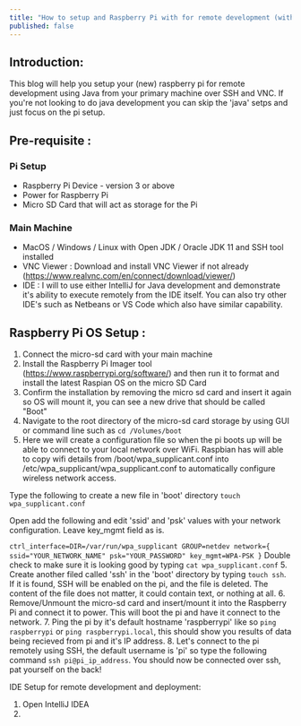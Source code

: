 ```yaml
---
title: "How to setup and Raspberry Pi with for remote development (without mouse/monitor/keyboard)"
published: false
---
```


## Introduction:

This blog will help you setup your (new) raspberry pi for remote development using Java from your primary machine over SSH and VNC. 
If you're not looking to do java development you can skip the 'java' setps and just focus on the pi setup.

## Pre-requisite :

### Pi Setup
- Raspberry Pi Device - version 3 or above
- Power for Raspberry Pi
- Micro SD Card that will act as storage for the Pi

### Main Machine
- MacOS / Windows / Linux with Open JDK / Oracle JDK 11 and SSH tool installed
- VNC Viewer : Download and install VNC Viewer if not already (https://www.realvnc.com/en/connect/download/viewer/)
- IDE : I will to use either IntelliJ for Java development and demonstrate it's ability to execute remotely from the IDE itself. You can also try other IDE's such as Netbeans or VS Code which also have similar capability.

## Raspberry Pi OS Setup  :
1. Connect the micro-sd card with your main machine
2. Install the Raspberry Pi Imager tool (https://www.raspberrypi.org/software/) and then run it to format and install the latest Raspian OS on the micro SD Card
3. Confirm the installation by removing the micro sd card and insert it again so OS will mount it, you can see a new drive that should be called "Boot"
3. Navigate to the root directory of the micro-sd card storage by using GUI or command line such as `cd /Volumes/boot`
4. Here we will create a configuration file so when the pi boots up will be able to connect to your local network over WiFi. Raspbian has will able to copy wifi 
details from /boot/wpa_supplicant.conf into /etc/wpa_supplicant/wpa_supplicant.conf to automatically configure wireless network access.

Type the following to create a new file in 'boot' directory
`touch wpa_supplicant.conf`

Open add the following and edit 'ssid' and 'psk' values with your network configuration. Leave key_mgmt field as is.

`
ctrl_interface=DIR=/var/run/wpa_supplicant GROUP=netdev
network={
    ssid="YOUR_NETWORK_NAME"
    psk="YOUR_PASSWORD"
    key_mgmt=WPA-PSK
}
`
Double check to make sure it is looking good by typing `cat wpa_supplicant.conf`
5. Create another filed called 'ssh' in the 'boot' directory by typing `touch ssh`. 
If it is found, SSH will be enabled on the pi, and the file is deleted. The content of the file does not matter, it could contain text, or nothing at all.
6. Remove/Unmount the micro-sd card and insert/mount it into the Raspberry Pi and connect it to power. This will boot the pi and have it connect to the network.
7. Ping the pi by it's default hostname 'raspberrypi' like so `ping raspberrypi` or `ping raspberrypi.local`, this should show you results of data being recieved from pi and it's IP address.
8. Let's connect to the pi remotely using SSH, the default username is 'pi' so type the following command `ssh pi@pi_ip_address`. You should now be connected over ssh, pat yourself on the back!


IDE Setup for remote development and deployment:

1. Open IntelliJ IDEA
2. 
